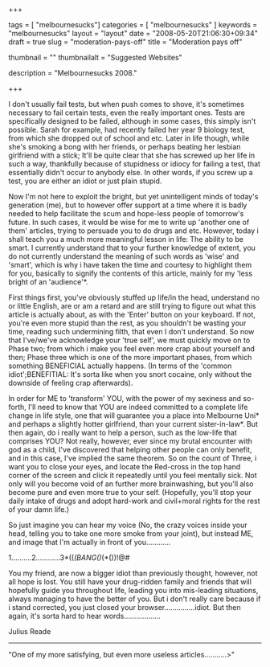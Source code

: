 
+++

tags = [ "melbournesucks"]
categories = [ "melbournesucks" ]
keywords = "melbournesucks"
layout = "layout"
date = "2008-05-20T21:06:30+09:34"
draft = true
slug = "moderation-pays-off"
title = "Moderation pays off"

thumbnail = ""
thumbnailalt = "Suggested Websites"

description = "Melbournesucks 2008."

+++

I don't usually fail tests, but when push comes to shove, it's sometimes necessary to fail certain tests, even the really important ones. Tests are specifically designed to be failed, although in some cases, this simply isn't possible. Sarah for example, had recently failed her year 9 biology test, from which she dropped out of school and etc. Later in life though, while she's smoking a bong with her friends, or perhaps beating her lesbian girlfriend with a stick; It'll be quite clear that she has screwed up her life in such a way, thankfully because of stupidness or idiocy for failing a test, that essentially didn't occur to anybody else. In other words, if you screw up a test, you are either an idiot or just plain stupid.

Now I'm not here to exploit the bright, but yet unintelligent minds of today's generation (me), but to however offer support at a time where it is badly needed to help facilitate the scum and hope-less people of tomorrow's future. In such cases, it would be wise for me to write up 'another one of them' articles, trying to persuade you to do drugs and etc. However, today i shall teach you a much more meaningful lesson in life: The ability to be smart. I currently understand that to your further knowledge of extent, you do not currently understand the meaning of such words as 'wise' and 'smart', which is why i have taken the time and courtesy to highlight them for you, basically to signify the contents of this article, mainly for my 'less bright of an 'audience'*.

First things first, you've obviously stuffed up life/in the head, understand no or little English, are or am a retard and are still trying to figure out what this article is actually about, as with the 'Enter' button on your keyboard. If not, you're even more stupid than the rest, as you shouldn't be wasting your time, reading such undermining filth, that even I don't understand. So now that I've/we've acknowledge your 'true self', we must quickly move on to Phase two; from which i make you feel even more crap about yourself and then; Phase three which is one of the more important phases, from which something BENEFICIAL actually happens. (In terms of the 'common idiot';BENEFITIAL: It's sorta like when you snort cocaine, only without the downside of feeling crap afterwards).

In order for ME to 'transform' YOU, with the power of my sexiness and so-forth, I'll need to know that YOU are indeed committed to a complete life change in life style, one that will guarantee you a place into Melbourne Uni* and perhaps a slightly hotter girlfriend, than your current sister-in-law*. But then again, do i really want to help a person, such as the low-life that comprises YOU? Not really, however, ever since my brutal encounter with god as a child, I've discovered that helping other people can only benefit, and in this case, I've implied the same theorem. So on the count of Three, i want you to close your eyes, and locate the Red-cross in the top hand corner of the screen and click it repeatedly until you feel mentally sick. Not only will you become void of an further more brainwashing, but you'll also become pure and even more true to your self. (Hopefully, you'll stop your daily intake of drugs and adopt hard-work and civil+moral rights for the rest of your damn life.)

So just imagine you can hear my voice (No, the crazy voices inside your head, telling you to take one more smoke from your joint), but instead ME, and image that I'm actually in front of you............

1..........2............3*((*(BANG()*(*())!@#

You my friend, are now a bigger idiot than previously thought, however, not all hope is lost. You still have your drug-ridden family and friends that will hopefully guide you throughout life, leading you into mis-leading situations, always managing to have the better of you. But i don't really care because if i stand corrected, you just closed your browser...............idiot. But then again, it's sorta hard to hear words..................

Julius Reade
_____________________________________________________________________

"One of my more satisfying, but even more useless articles...........>"